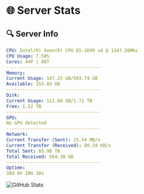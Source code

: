 # 🌐 Server Stats
## 🔍 Server Info
```yaml
CPU: Intel(R) Xeon(R) CPU E5-2699 v4 @ 1347.56MHz
CPU Usage: 7.50%
Cores: 44P | 88T
-----------------------------------
Memory:
Current Usage: 147.25 GB/503.74 GB
Available: 353.03 GB
-----------------------------------
Disk:
Current Usage: 112.66 GB/1.71 TB
Free: 1.52 TB
-----------------------------------
GPU:
No GPU detected
-----------------------------------
Network:
Current Transfer (Sent): 15.54 MB/s
Current Transfer (Received): 80.34 KB/s
Total Sent: 65.90 TB
Total Received: 564.30 GB
-----------------------------------
Uptime:
38d 6h 10m 10s
```
![GitHub Stats](https://img.shields.io/badge/Updated-2025-04-15_03:32:59-blue)